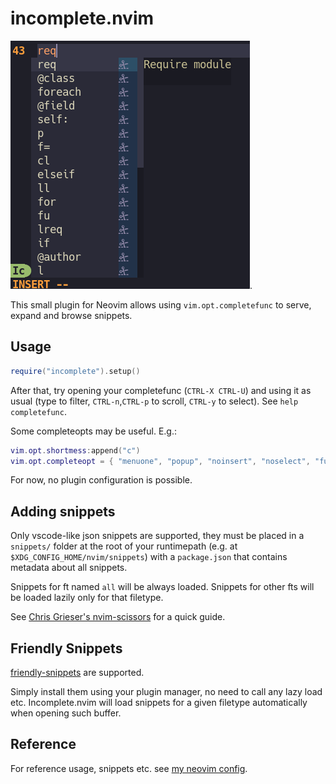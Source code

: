 # incomplete.nvim

![Usage screenshot](./docs/screen1.png).

This small plugin for Neovim allows using `vim.opt.completefunc` to serve, expand and browse snippets.

## Usage

```lua
require("incomplete").setup()
```

After that, try opening your completefunc (`CTRL-X CTRL-U`) and using it as usual (type to filter, `CTRL-n`,`CTRL-p` to
scroll, `CTRL-y` to select). See `help completefunc`.

Some completeopts may be useful. E.g.:

```lua
vim.opt.shortmess:append("c")
vim.opt.completeopt = { "menuone", "popup", "noinsert", "noselect", "fuzzy" }
```

For now, no plugin configuration is possible.

## Adding snippets

Only vscode-like json snippets are supported, they must be placed in a `snippets/` folder at the root of your
runtimepath (e.g. at `$XDG_CONFIG_HOME/nvim/snippets`) with a `package.json` that contains metadata about all snippets.

Snippets for ft named `all` will be always loaded. Snippets for other fts will be loaded lazily only for that filetype.

See [Chris Grieser's nvim-scissors](https://github.com/chrisgrieser/nvim-scissors?tab=readme-ov-file#cookbook--faq) for a quick guide.

## Friendly Snippets

[friendly-snippets](https://github.com/rafamadriz/friendly-snippets) are supported.

Simply install them using your plugin manager, no need to call any lazy load etc. Incomplete.nvim will load snippets for
a given filetype automatically when opening such buffer.

## Reference

For reference usage, snippets etc. see [my neovim config](https://github.com/konradmalik/neovim-flake).
